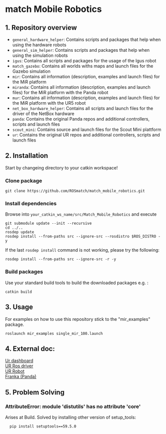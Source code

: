 # match Mobile Robotics
## 1. Repository overview
* `general_hardware_helper`: Contains scripts and packages that help when using the hardware robots
* `general_sim_helper`: Contains scripts and packages that help when using the simulation robots
* `igus`: Contains all scripts and packages for the usage of the Igus robot
* `match_gazebo`: Contains all worlds withs maps and launch files for the Gazebo simulation
* `mir`: Contains all information (description, examples and launch files) for the MiR platform
* `miranda`: Contains all information (description, examples and launch files) for the MiR platform with the Panda robot
* `mur`: Contains all information (description, examples and launch files) for the MiR platform with the UR5 robot
* `net_box_hardware_helper`: Contains all scripts and launch files for the driver of the NetBox hardware
* `panda`: Contains the original Panda repos and additional controllers, scripts and launch files
* `scout_mini`: Contains source and launch files for the Scout Mini plattform
* `ur`: Contains the original UR repos and additional controllers, scripts and launch files

## 2. Installation
Start by changeing directory to your catkin workspace!
### Clone package
```
git clone https://github.com/ROSmatch/match_mobile_robotics.git
```
### Install dependencies
Browse into `your_catkin_ws_name/src/Match_Mobile_Robotics` and execute
```
git submodule update --init --recursive
cd ../..
rosdep update
rosdep install --from-paths src --ignore-src --rosdistro $ROS_DISTRO -y
```
If the last `rosdep install` command is not working, please try the following:
```
rosdep install --from-paths src --ignore-src -r -y
```

### Build packages
Use your standard build tools to build the downloaded packages e.g. : 
```
catkin build
```

## 3. Usage
For examples on how to use this repository stick to the "mir_examples" package.

```
roslaunch mir_examples single_mir_100.launch
```

## 4. External doc:
[Ur dashboard](https://s3-eu-west-1.amazonaws.com/ur-support-site/15690/Dashboard_Server_CB-Series.pdf)  
[UR Ros driver](https://github.com/UniversalRobots/Universal_Robots_ROS_Driver/tree/64ab483b550a1c079c70162d2d3c2eb21ecde76e)  
[UR Robot](https://github.com/fmauch/universal_robot/tree/3ebf8070ad0869c264fc3df9185fe1865773b2b4)  
[Franka (Panda)](https://frankaemika.github.io/docs/index.html)  

## 5. Problem Solving

### AttributeError: module 'distutils' has no attribute 'core'
Arises at Build. Solved by installing other version of setup_tools:

```bash
  pip install setuptools==59.5.0
```

